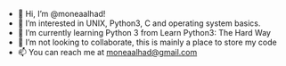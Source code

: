 - 👋 Hi, I’m @moneaalhad!
- 👀 I’m interested in UNIX, Python3, C and operating system basics.
- 🌱 I’m currently learning Python 3 from Learn Python3: The Hard Way
- 💞️ I’m not looking to collaborate, this is mainly a place to store my code
- 📫 You can reach me at moneaalhad@gmail.com

<!---
moneaalhad/moneaalhad is a ✨ special ✨ repository because its `README.md` (this file) appears on your GitHub profile.
You can click the Preview link to take a look at your changes.
--->
